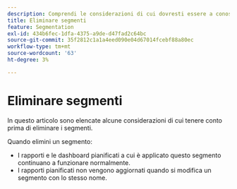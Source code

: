 ```yaml
---
description: Comprendi le considerazioni di cui dovresti essere a conoscenza prima di eliminare i segmenti.
title: Eliminare segmenti
feature: Segmentation
exl-id: 434b6fec-1dfa-4375-a9de-d47fad2c64bc
source-git-commit: 35f2812c1a1a4eed090e04d67014fcebf88a80ec
workflow-type: tm+mt
source-wordcount: '63'
ht-degree: 3%

---
```


# Eliminare segmenti

In questo articolo sono elencate alcune considerazioni di cui tenere conto prima di eliminare i segmenti.

Quando elimini un segmento:

* I rapporti e le dashboard pianificati a cui è applicato questo segmento continuano a funzionare normalmente.
* I rapporti pianificati non vengono aggiornati quando si modifica un segmento con lo stesso nome.

<!--

For example: Assume you have 2 segments with the same name in different report suites:

  | Segment name | Report suite |
  |---|---|
  | Visits from California | mainprod |
  | Visits from California | maindev |

  You have a visualization that references the segment for the **[!UICONTROL mainprod]** report suite. Then you delete that segment because the segment is a duplicate. The bookmark will continue to run, referencing the definition of the deleted segment. If you change the segment definition for the remaining segment to include Catalina Island and Tijuana Mexico, the segment applied to the bookmark will not change. The segment will use the old definition. To fix this, update the bookmark to reference the new definition. If you are unsure whether a bookmark, dashboard or scheduled report is using a deleted segment, you could change the name of the remaining segment to indicate whether the bookmark is using the remaining segment.

-->